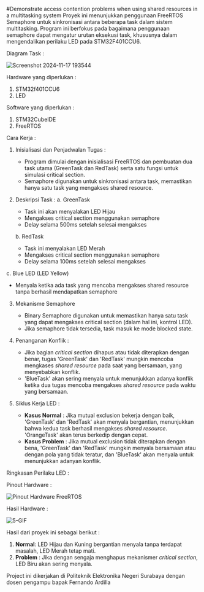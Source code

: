 #Demonstrate	access	contention	problems when	using	shared	resources	in	a multitasking	system
Proyek ini menunjukkan penggunaan FreeRTOS Semaphore untuk sinkronisasi antara beberapa task dalam sistem multitasking. Program ini berfokus pada bagaimana penggunaan semaphore dapat mengatur urutan eksekusi task, khususnya dalam mengendalikan perilaku LED pada STM32F401CCU6.

Diagram Task :

![Screenshot 2024-11-17 193544](https://github.com/user-attachments/assets/10191aaf-f847-4c35-af86-312c27aadbef)


Hardware yang diperlukan :
1. STM32f401CCU6
2. LED

Software yang diperlukan :
1. STM32CubeIDE
2. FreeRTOS

Cara Kerja :
1. Inisialisasi dan Penjadwalan Tugas :
   - Program dimulai dengan inisialisasi FreeRTOS dan pembuatan dua task utama (GreenTask dan RedTask) serta satu fungsi untuk simulasi critical section.
   - Semaphore digunakan untuk sinkronisasi antara task, memastikan hanya satu task yang mengakses shared resource.
     
2. Deskripsi Task :
   a. GreenTask
   - Task ini akan menyalakan LED Hijau
   - Mengakses critical section menggunakan semaphore
   - Delay selama 500ms setelah selesai mengakses
     
   b. RedTask
   - Task ini menyalakan LED Merah
   - Mengakses critical section menggunakan semaphore
   - Delay selama 100ms setelah selesai mengakses
  
  c. Blue LED (LED Yellow)
   - Menyala ketika ada task yang mencoba mengakses shared resource tanpa berhasil mendapatkan semaphore
     
3. Mekanisme Semaphore
   - Binary Semaphore digunakan untuk memastikan hanya satu task yang dapat mengakses critical section (dalam hal ini, kontrol LED).
   - Jika semaphore tidak tersedia, task masuk ke mode blocked state.
     
5. Penanganan Konflik :
   - Jika bagian *critical section* dihapus atau tidak diterapkan dengan benar, tugas 'GreenTask' dan 'RedTask' mungkin mencoba mengkases *shared resource* pada saat yang bersamaan, yang menyebabkan konflik.
   - 'BlueTask' akan sering menyala untuk menunjukkan adanya konflik ketika dua tugas mencoba mengakses *shared resource* pada waktu yang bersamaan.
     
6. Siklus Kerja LED :
   - **Kasus Normal** : Jika mutual exclusion bekerja dengan baik, 'GreenTask' dan 'RedTask' akan menyala bergantian, menunjukkan bahwa kedua task berhasil mengakses *shared resource*. 'OrangeTask' akan terus berkedip dengan cepat.
   - **Kasus Problem** : Jika mutual exclusion tidak diterapkan dengan bena, 'GreenTask' dan 'RedTask' mungkin menyala bersamaan atau dengan pola yang tidak teratur, dan 'BlueTask' akan menyala untuk menunjukkan adanyan konflik.

Ringkasan Perilaku LED :




Pinout Hardware :

![Pinout Hardware FreeRTOS](https://github.com/user-attachments/assets/8b814f64-fa02-4ee5-a5e5-d6a85f395bb2)

Hasil Hardware :

![5-GIF](https://github.com/user-attachments/assets/648bc249-7fa2-4e7a-8028-b3777174279c)


Hasil dari proyek ini sebagai berikut :
1. **Normal**: LED Hijau dan Kuning bergantian menyala tanpa terdapat masalah, LED Merah tetap mati.
2. **Problem** : Jika dengan sengaja menghapus mekanismer *critical section*, LED Biru akan sering menyala.
   
Project ini dikerjakan di Politeknik Elektronika Negeri Surabaya dengan dosen pengampu bapak Fernando Ardilla
